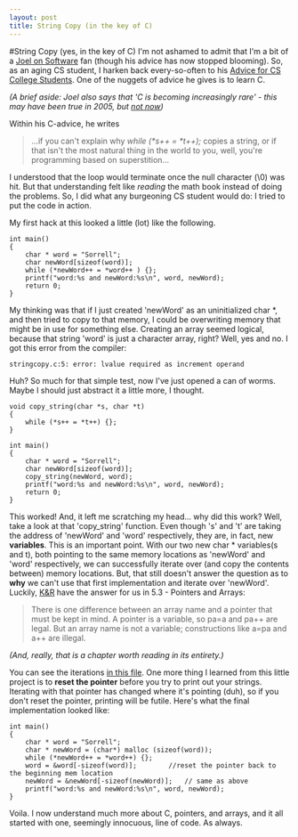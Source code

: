 ```yaml
---
layout: post
title: String Copy (in the key of C)
---
```

#String Copy (yes, in the key of C)
I'm not ashamed to admit that I'm a bit of a [Joel on Software](http://www.joelonsoftware.com/) fan (though his advice has now stopped blooming).  So, as an aging CS student, I harken back every-so-often to his [Advice for CS College Students](http://www.joelonsoftware.com/articles/CollegeAdvice.html).  One of the nuggets of advice he gives is to learn C.  

*(A brief aside:  Joel also says that 'C is becoming increasingly rare' - this may have been true in 2005, but [not now](http://redmonk.com/sogrady/2011/04/04/changes-programming-languages/))*

Within his C-advice, he writes 
>...if you can't explain why *while (\*s++ = \*t++);* copies a string, or if that isn't the most natural thing in the world to you, well, you're programming based on superstition...

I understood that the loop would terminate once the null character (\0) was hit.  But that understanding felt like *reading* the math book instead of doing the problems.  So, I did what any burgeoning CS student would do:  I tried to put the code in action.

My first hack at this looked a little (lot) like the following.

    int main()
    {
    	char * word = "Sorrell";
    	char newWord[sizeof(word)];
    	while (*newWord++ = *word++ ) {};
    	printf("word:%s and newWord:%s\n", word, newWord);
    	return 0;
    }
    
My thinking was that if I just created 'newWord' as an uninitialized char *, and then tried to copy to that memory, I could be overwriting memory that might be in use for something else.  Creating an array seemed logical, because that string 'word' is just a character array, right?  Well, yes and no. I got this error from the compiler:

    stringcopy.c:5: error: lvalue required as increment operand
    
Huh?  So much for that simple test, now I've just opened a can of worms.  Maybe I should just abstract it a little more, I thought.

    void copy_string(char *s, char *t)
    {
    	while (*s++ = *t++) {};
    }

    int main()
    {
    	char * word = "Sorrell";
    	char newWord[sizeof(word)];
    	copy_string(newWord, word);
    	printf("word:%s and newWord:%s\n", word, newWord);
    	return 0;
    }
    
This worked! And, it left me scratching my head... why did this work?  Well, take a look at that 'copy_string' function.  Even though 's' and 't' are taking the address of 'newWord' and 'word' respectively, they are, in fact, new **variables**.  This is an important point.  With our two new char * variables(s and t), both pointing to the same memory locations as 'newWord' and 'word' respectively, we can successfully iterate over (and copy the contents between) memory locations.  But, that still doesn't answer the question as to **why** we can't use that first implementation and iterate over 'newWord'.  Luckily, [K&R](http://en.wikipedia.org/wiki/The_C_Programming_Language) have the answer for us in 5.3 - Pointers and Arrays:

>There is one difference between an array name and a pointer that must be kept in mind. A pointer is a variable, so pa=a and pa++ are legal. But an array name is not a variable; constructions like a=pa and a++ are illegal.

*(And, really, that is a chapter worth reading in its entirety.)* 

You can see the iterations [in this file](https://github.com/sorrell/Miscellaneous/blob/master/C/stringcopy.c).  One more thing I learned from this little project is to **reset the pointer** before you try to print out your strings.  Iterating with that pointer has changed where it's pointing (duh), so if you don't reset the pointer, printing will be futile.  Here's what the final implementation looked like:

    int main()
    {
    	char * word = "Sorrell";
    	char * newWord = (char*) malloc (sizeof(word));
    	while (*newWord++ = *word++) {};
    	word = &word[-sizeof(word)];		//reset the pointer back to the beginning mem location
    	newWord = &newWord[-sizeof(newWord)];	// same as above
    	printf("word:%s and newWord:%s\n", word, newWord);
    }
    
Voila.  I now understand much more about C, pointers, and arrays, and it all started with one, seemingly innocuous, line of code.  As always.
 
 
